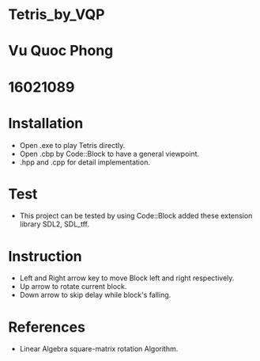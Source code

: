 # Tetris_by_VQP
# Vu Quoc Phong
# 16021089

# Installation 
 - Open .exe  to play Tetris directly.
 - Open .cbp  by Code::Block to have a general viewpoint.
 - .hpp and .cpp for detail implementation.

# Test
 - This project can be tested by using Code::Block added these extension library SDL2, SDL_tff.
 
# Instruction
 - Left and Right arrow key to move Block left and right respectively.
 - Up arrow to rotate current block.
 - Down arrow to skip delay while block's falling.

# References
 - Linear Algebra square-matrix rotation Algorithm. 
